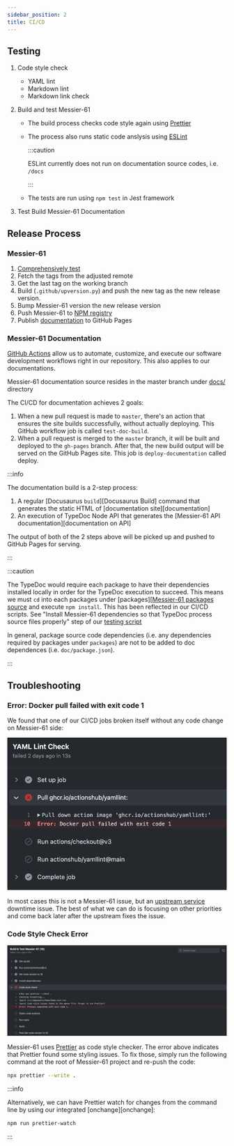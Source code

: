 ```yaml
---
sidebar_position: 2
title: CI/CD
---
```


Testing
-------

1. Code style check

   - YAML lint
   - Markdown lint
   - Markdown link check

2. Build and test Messier-61

   - The build process checks code style again using [Prettier][Prettier]
   - The process also runs static code anslysis using [ESLint][ESLint]

     :::caution

     ESLint currently does not run on documentation source codes, i.e. `/docs`

     :::

   - The tests are run using `npm test` in Jest framework

3. Test Build Messier-61 Documentation

Release Process
---------------

### Messier-61

1. [Comprehensively test](#testing)
2. Fetch the tags from the adjusted remote
3. Get the last tag on the working branch
4. Build (`.github/upversion.py`) and push the new tag as the new release version.
5. Bump Messier-61 version the new release version
6. Push Messier-61 to [NPM registry][Messier-61 npm repo]
7. Publish [documentation](#messier-61-documentation) to GitHub Pages

### Messier-61 Documentation

[GitHub Actions][GitHub Actions] allow us to automate, customize, and execute our software development workflows right
in our repository. This also applies to our documentations.

Messier-61 documentation source resides in the master branch under [docs/][Documentation source root] directory

The CI/CD for documentation achieves 2 goals:

1. When a new pull request is made to `master`, there's an action that ensures the site builds successfully, without
   actually deploying. This GitHub workflow job is called `test-doc-build`.
2. When a pull request is merged to the `master` branch, it will be built and deployed to the `gh-pages` branch. After
   that, the new build output will be served on the GitHub Pages site. This job is `deploy-documentation` called deploy.

:::info

The documentation build is a 2-step process:

1. A regular [Docusaurus `build`][Docusaurus Build] command that generates the static HTML of
   [documentation site][documentation]
2. An execution of TypeDoc Node API that generates the [Messier-61 API documentation][documentation on API]

The output of both of the 2 steps above will be picked up and pushed to GitHub Pages for serving.

:::

:::caution

The TypeDoc would require each package to have their dependencies installed locally in order for the TypeDoc execution
to succeed. This means we must `cd` into each packages under [packages][[Messier-61 packages source] and execute
`npm install`. This has been reflected in our CI/CD scripts. See
"Install Messier-61 dependencies so that TypeDoc process source files properly" step of our
[testing script][Messier-61 test CI script]

In general, package source code dependencies (i.e. any dependencies required by packages under `packages`) are not to be
added to doc dependences (i.e. `doc/package.json`).

:::

Troubleshooting
---------------

### Error: Docker pull failed with exit code 1

We found that one of our CI/CD jobs broken itself without any code change on Messier-61 side:

![Error loading github-upstream-issue.png](./img/github-upstream-issue.png)

In most cases this is not a Messier-61 issue, but an [upstream service][GitHub Packages] downtime issue. The best of
what we can do is focusing on other priorities and come back later after the upstream fixes the issue.

### Code Style Check Error

![Error loading code-style-check-error.png](./img/code-style-check-error.png)

Messier-61 uses [Prettier][Prettier] as code style checker. The error above indicates that Prettier found some styling
issues. To fix those, simply run the following command at the root of Messier-61 project and re-push the code:

```bash
npx prettier --write .
```

:::info

Alternatively, we can have Prettier watch for changes from the command line by using our integrated
[onchange][onchange]:

```bash
npm run prettier-watch
```

:::

[Documentation source root]: https://github.com/paion-data/Messier-61/tree/master/docs

[ESLint]: https://eslint.org/

[GitHub Actions]: https://docusaurus.io/docs/deployment#deploying-to-github-pages
[GitHub Packages]: https://github.com/features/packages

[Messier-61 npm repo]: https://www.npmjs.com/package/@paiondata/messier-61
[Messier-61 packages source]: https://github.com/paion-data/Messier-61/tree/master/packages
[Messier-61 test CI script]: https://github.com/paion-data/Messier-61/blob/master/.github/workflows/test.yml

[Prettier]: https://prettier.io/
